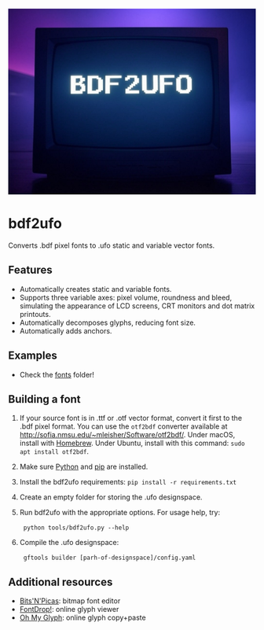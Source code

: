 ![Project logo](docs/img/bdf2ufo_logo.png) 

# bdf2ufo

Converts .bdf pixel fonts to .ufo static and variable vector fonts.

## Features

* Automatically creates static and variable fonts.
* Supports three variable axes: pixel volume, roundness and bleed, simulating the appearance of LCD screens, CRT monitors and dot matrix printouts.
* Automatically decomposes glyphs, reducing font size.
* Automatically adds anchors.

## Examples

* Check the [fonts](fonts) folder!

## Building a font

1. If your source font is in .ttf or .otf vector format, convert it first to the .bdf pixel format. You can use the `otf2bdf` converter available at http://sofia.nmsu.edu/~mleisher/Software/otf2bdf/. Under macOS, install with [Homebrew](https://brew.sh/). Under Ubuntu, install with this command: `sudo apt install otf2bdf`.
2. Make sure [Python](https://www.python.org/) and [pip](https://pip.pypa.io/en/stable/installation/) are installed.
3. Install the bdf2ufo requirements: `pip install -r requirements.txt`
4. Create an empty folder for storing the .ufo designspace.
5. Run bdf2ufo with the appropriate options. For usage help, try:

        python tools/bdf2ufo.py --help

6. Compile the .ufo designspace:

        gftools builder [parh-of-designspace]/config.yaml

## Additional resources

* [Bits'N'Picas](https://github.com/kreativekorp/bitsnpicas): bitmap font editor
* [FontDrop!](https://fontdrop.info/): online glyph viewer
* [Oh My Glyph](https://www.ohmyglyph.com/): online glyph copy+paste
